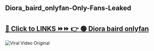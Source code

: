 
 ## Diora_baird_onlyfan-Only-Fans-Leaked

# <h2><a href="https://clipsfans.com/Diora_baird_onlyfan&ref=git">🔗 Click to LINKS ⏩⏩ 👉 🟢 Diora baird onlyfan </a></h2>

<a href="https://clipsfans.com/Diora_baird_onlyfan&ref=git" rel="nofollow" data-target="animated-image.originalLink"><img src="https://i.ibb.co.com/xMMVF88/686577567.gif" alt="Viral Video Original" style="max-width: 100%; display: inline-block;" data-target="animated-image.originalImage"></a>
